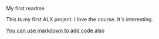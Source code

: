 My first readme

This is my first ALX project. I love the course. It's interesting.



<a href= "">You can use markdown to add code also</a>
